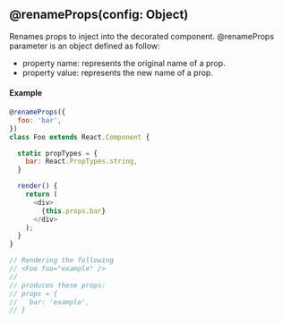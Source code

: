 ## @renameProps(config: Object)

Renames props to inject into the decorated component.
@renameProps parameter is an object defined as follow:
- property name: represents the original name of a prop.
- property value: represents the new name of a prop.

#### Example

```js
@renameProps({
  foo: 'bar',
})
class Foo extends React.Component {

  static propTypes = {
    bar: React.PropTypes.string,
  }

  render() {
    return (
      <div>
        {this.props.bar}
      </div>
    );
  }
}

// Rendering the following
// <Foo foo="example" />
//
// produces these props:
// props = {
//   bar: 'example',
// }
```
